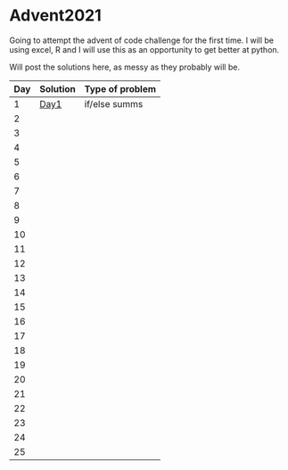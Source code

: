 # Advent2021


Going to attempt the advent of code challenge for the first time. 
I will be using excel, R and I will use this as an opportunity to get better at python. 

Will post the solutions here, as messy as they probably will be. 

| Day | Solution | Type of problem |
|-----|----------|-----------------|
| 1   |  [Day1](https://github.com/WhiteChair/Advent2021/tree/Day1/Day1 )    |    if/else summs             |
| 2   |          |                 |
| 3   |          |                 |
| 4   |          |                 |
| 5   |          |                 |
| 6   |          |                 |
| 7   |          |                 |
| 8   |          |                 |
| 9   |          |                 |
| 10  |          |                 |
| 11  |          |                 |
| 12  |          |                 |
| 13  |          |                 |
| 14  |          |                 |
| 15  |          |                 |
| 16  |          |                 |
| 17  |          |                 |
| 18  |          |                 |
| 19  |          |                 |
| 20  |          |                 |
| 21  |          |                 |
| 22  |          |                 |
| 23  |          |                 |
| 24  |          |                 |
| 25  |          |                 |
